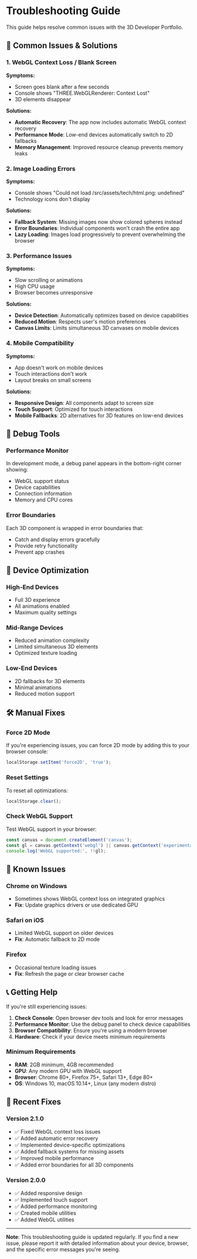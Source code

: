 # Troubleshooting Guide

This guide helps resolve common issues with the 3D Developer Portfolio.

## 🚨 Common Issues & Solutions

### 1. WebGL Context Loss / Blank Screen

**Symptoms:**
- Screen goes blank after a few seconds
- Console shows "THREE.WebGLRenderer: Context Lost"
- 3D elements disappear

**Solutions:**
- **Automatic Recovery**: The app now includes automatic WebGL context recovery
- **Performance Mode**: Low-end devices automatically switch to 2D fallbacks
- **Memory Management**: Improved resource cleanup prevents memory leaks

### 2. Image Loading Errors

**Symptoms:**
- Console shows "Could not load /src/assets/tech/html.png: undefined"
- Technology icons don't display

**Solutions:**
- **Fallback System**: Missing images now show colored spheres instead
- **Error Boundaries**: Individual components won't crash the entire app
- **Lazy Loading**: Images load progressively to prevent overwhelming the browser

### 3. Performance Issues

**Symptoms:**
- Slow scrolling or animations
- High CPU usage
- Browser becomes unresponsive

**Solutions:**
- **Device Detection**: Automatically optimizes based on device capabilities
- **Reduced Motion**: Respects user's motion preferences
- **Canvas Limits**: Limits simultaneous 3D canvases on mobile devices

### 4. Mobile Compatibility

**Symptoms:**
- App doesn't work on mobile devices
- Touch interactions don't work
- Layout breaks on small screens

**Solutions:**
- **Responsive Design**: All components adapt to screen size
- **Touch Support**: Optimized for touch interactions
- **Mobile Fallbacks**: 2D alternatives for 3D features on low-end devices

## 🔧 Debug Tools

### Performance Monitor
In development mode, a debug panel appears in the bottom-right corner showing:
- WebGL support status
- Device capabilities
- Connection information
- Memory and CPU cores

### Error Boundaries
Each 3D component is wrapped in error boundaries that:
- Catch and display errors gracefully
- Provide retry functionality
- Prevent app crashes

## 📱 Device Optimization

### High-End Devices
- Full 3D experience
- All animations enabled
- Maximum quality settings

### Mid-Range Devices
- Reduced animation complexity
- Limited simultaneous 3D elements
- Optimized texture loading

### Low-End Devices
- 2D fallbacks for 3D elements
- Minimal animations
- Reduced motion support

## 🛠️ Manual Fixes

### Force 2D Mode
If you're experiencing issues, you can force 2D mode by adding this to your browser console:
```javascript
localStorage.setItem('force2D', 'true');
```

### Reset Settings
To reset all optimizations:
```javascript
localStorage.clear();
```

### Check WebGL Support
Test WebGL support in your browser:
```javascript
const canvas = document.createElement('canvas');
const gl = canvas.getContext('webgl') || canvas.getContext('experimental-webgl');
console.log('WebGL supported:', !!gl);
```

## 🐛 Known Issues

### Chrome on Windows
- Sometimes shows WebGL context loss on integrated graphics
- **Fix**: Update graphics drivers or use dedicated GPU

### Safari on iOS
- Limited WebGL support on older devices
- **Fix**: Automatic fallback to 2D mode

### Firefox
- Occasional texture loading issues
- **Fix**: Refresh the page or clear browser cache

## 📞 Getting Help

If you're still experiencing issues:

1. **Check Console**: Open browser dev tools and look for error messages
2. **Performance Monitor**: Use the debug panel to check device capabilities
3. **Browser Compatibility**: Ensure you're using a modern browser
4. **Hardware**: Check if your device meets minimum requirements

### Minimum Requirements
- **RAM**: 2GB minimum, 4GB recommended
- **GPU**: Any modern GPU with WebGL support
- **Browser**: Chrome 80+, Firefox 75+, Safari 13+, Edge 80+
- **OS**: Windows 10, macOS 10.14+, Linux (any modern distro)

## 🔄 Recent Fixes

### Version 2.1.0
- ✅ Fixed WebGL context loss issues
- ✅ Added automatic error recovery
- ✅ Implemented device-specific optimizations
- ✅ Added fallback systems for missing assets
- ✅ Improved mobile performance
- ✅ Added error boundaries for all 3D components

### Version 2.0.0
- ✅ Added responsive design
- ✅ Implemented touch support
- ✅ Added performance monitoring
- ✅ Created mobile utilities
- ✅ Added WebGL utilities

---

**Note**: This troubleshooting guide is updated regularly. If you find a new issue, please report it with detailed information about your device, browser, and the specific error messages you're seeing.
